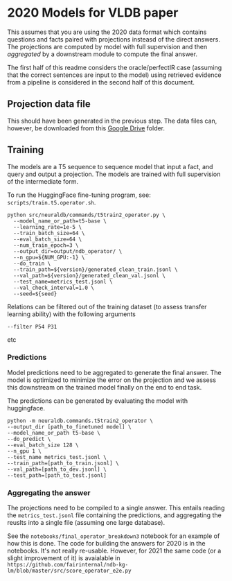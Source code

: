 # 2020 Models for VLDB paper

This assumes that you are using the 2020 data format which contains questions and facts paired with projections insteasd of the direct answers.
 The projections are computed by model with full supervision and then _aggregated_ by a downstream module to compute the final answer. 
 
 The first half of this readme considers the oracle/perfectIR case (assuming that the correct sentences are input to the model) using retrieved evidence from a pipeline is considered in the second half of this document.

## Projection data file
This should have been generated in the previous step. The data files can, however, be downloaded from this [Google Drive]() folder.

## Training

The models are a T5 sequence to sequence model that input a fact, and query and output a projection.
The models are trained with full supervision of the intermediate form.

To run the HuggingFace fine-tuning program, see: `scripts/train.t5.operator.sh`. 

```
python src/neuraldb/commands/t5train2_operator.py \
  --model_name_or_path=t5-base \
  --learning_rate=1e-5 \
  --train_batch_size=64 \
  --eval_batch_size=64 \
  --num_train_epoch=3 \
  --output_dir=output/ndb_operator/ \
  --n_gpu=${NUM_GPU:-1} \
  --do_train \
  --train_path=${version}/generated_clean_train.jsonl \
  --val_path=${version}/generated_clean_val.jsonl \
  --test_name=metrics_test.jsonl \
  --val_check_interval=1.0 \
  --seed=${seed}
```

Relations can be filtered out of the training dataset (to assess transfer learning ability) with the following arguments 
```
--filter P54 P31 
```

etc

### Predictions

Model predictions need to be aggregated to generate the final answer. The model is optimized to minimize the error on the projection and we assess this downstream on the trained model finally on the end to end task. 

The predictions can be generated by evaluating the model with huggingface.

```
python -m neuraldb.commands.t5train2_operator \
--output_dir [path_to_finetuned model] \
--model_name_or_path t5-base \
--do_predict \
--eval_batch_size 128 \
--n_gpu 1 \
--test_name metrics_test.jsonl \
--train_path=[path_to_train.jsonl] \
--val_path=[path_to_dev.jsonl] \
--test_path=[path_to_test.jsonl]
```
  
### Aggregating the answer

The projections need to be compiled to a single answer. This entails reading the `metrics_test.jsonl` file containing the predictions, and aggregating the reuslts into a single file (assuming one large database).

See the `notebooks/final_operator_breakdown3` notebook for an example of how this is done. The code for building the answers for 2020 is in the notebooks. It's not really re-usable. However, for 2021 the same code (or a slight improvement of it) is avaialable in 
`https://github.com/fairinternal/ndb-kg-lm/blob/master/src/score_operator_e2e.py`


 